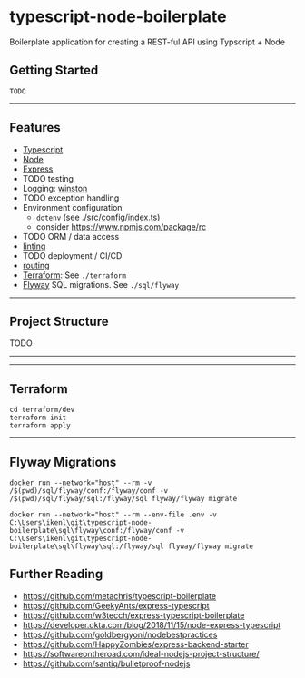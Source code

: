# typescript-node-boilerplate

Boilerplate application for creating a REST-ful API using Typscript + Node

## Getting Started

```
TODO
```

---

## Features

- [Typescript](https://www.typescriptlang.org/)
- [Node](https://nodejs.org/en/)
- [Express](https://expressjs.com/)
- TODO testing
- Logging: [winston](https://github.com/winstonjs/winston)
- TODO exception handling
- Environment configuration
  - `dotenv` (see [./src/config/index.ts](./src/config/index.ts))
  - consider https://www.npmjs.com/package/rc
- TODO ORM / data access
- [linting](eslintrc.js)
- TODO deployment / CI/CD
- [routing](src/routes/index.ts)
- [Terraform](https://www.terraform.io/): See `./terraform`
- [Flyway](https://flywaydb.org/) SQL migrations. See `./sql/flyway`

---

## Project Structure

TODO

---

---

## Terraform

```
cd terraform/dev
terraform init
terraform apply
```

---

## Flyway Migrations

```
docker run --network="host" --rm -v /$(pwd)/sql/flyway/conf:/flyway/conf -v /$(pwd)/sql/flyway/sql:/flyway/sql flyway/flyway migrate

docker run --network="host" --rm --env-file .env -v C:\Users\ikenl\git\typescript-node-boilerplate\sql\flyway\conf:/flyway/conf -v C:\Users\ikenl\git\typescript-node-boilerplate\sql\flyway\sql:/flyway/sql flyway/flyway migrate
```

## Further Reading

- https://github.com/metachris/typescript-boilerplate
- https://github.com/GeekyAnts/express-typescript
- https://github.com/w3tecch/express-typescript-boilerplate
- https://developer.okta.com/blog/2018/11/15/node-express-typescript
- https://github.com/goldbergyoni/nodebestpractices
- https://github.com/HappyZombies/express-backend-starter
- https://softwareontheroad.com/ideal-nodejs-project-structure/
- https://github.com/santiq/bulletproof-nodejs
